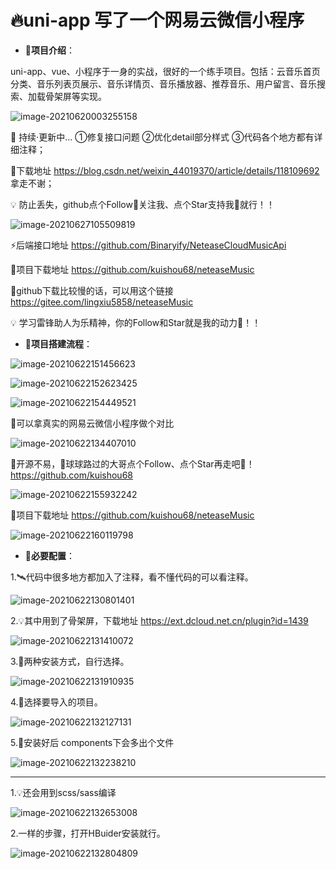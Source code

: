 # 🔥uni-app 写了一个网易云微信小程序

- 🎨**项目介绍**：

uni-app、vue、小程序于一身的实战，很好的一个练手项目。包括：云音乐首页分类、音乐列表页展示、音乐详情页、音乐播放器、推荐音乐、用户留言、音乐搜索、加载骨架屏等实现。

![image-20210620003255158](https://github.com/kuishou68/assets/blob/main/image-20210620003255158.png)

📣 持续·更新中...  ①修复接口问题 ②优化detail部分样式 ③代码各个地方都有详细注释；

🎉下载地址   https://blog.csdn.net/weixin_44019370/article/details/118109692  拿走不谢；

💡 防止丢失，github点个Follow🙏关注我、点个Star支持我🙏就行！！

![image-20210627105509819](https://github.com/kuishou68/assets/blob/main/image-20210627105509819.png)

⚡后端接口地址  https://github.com/Binaryify/NeteaseCloudMusicApi

🎉项目下载地址  https://github.com/kuishou68/neteaseMusic

🎉github下载比较慢的话，可以用这个链接 https://gitee.com/lingxiu5858/neteaseMusic

💡 学习雷锋助人为乐精神，你的Follow和Star就是我的动力🙏！！


- 🎨**项目搭建流程**：

![image-20210622151456623](https://github.com/kuishou68/assets/blob/main/image-20210622151456623.png)

![image-20210622152623425](https://github.com/kuishou68/assets/blob/main/image-20210622152623425.png)

![image-20210622154449521](https://github.com/kuishou68/assets/blob/main/image-20210622154449521.png)



📣可以拿真实的网易云微信小程序做个对比

![image-20210622134407010](https://github.com/kuishou68/assets/blob/main/image-20210622134407010.png)



👀开源不易，🙏球球路过的大哥点个Follow、点个Star再走吧🙏！ https://github.com/kuishou68

![image-20210622155932242](https://github.com/kuishou68/assets/blob/main/image-20210622155932242.png)

🚀项目下载地址  https://github.com/kuishou68/neteaseMusic

![image-20210622160119798](https://github.com/kuishou68/assets/blob/main/image-20210622160119798.png)

- 🎨**必要配置**：

1.🛰️代码中很多地方都加入了注释，看不懂代码的可以看注释。

![image-20210622130801401](https://github.com/kuishou68/assets/blob/main/image-20210622130801401.png)

2.💡其中用到了骨架屏，下载地址  https://ext.dcloud.net.cn/plugin?id=1439

![image-20210622131410072](https://github.com/kuishou68/assets/blob/main/image-20210622131410072.png)

3.🌈两种安装方式，自行选择。

![image-20210622131910935](https://github.com/kuishou68/assets/blob/main/image-20210622131910935.png)

4.🎨选择要导入的项目。

![image-20210622132127131](https://github.com/kuishou68/assets/blob/main/image-20210622132127131.png)

5.💎安装好后  components下会多出个文件

![image-20210622132238210](https://github.com/kuishou68/assets/blob/main/image-20210622132238210.png)

------------------------

1.💡还会用到scss/sass编译

![image-20210622132653008](https://github.com/kuishou68/assets/blob/main/image-20210622132653008.png)

2.一样的步骤，打开HBuider安装就行。

![image-20210622132804809](https://github.com/kuishou68/assets/blob/main/image-20210622132804809.png)